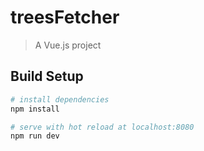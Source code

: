 # treesFetcher

> A Vue.js project

## Build Setup

``` bash
# install dependencies
npm install

# serve with hot reload at localhost:8080
npm run dev
```

